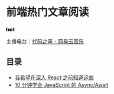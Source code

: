# 前端热门文章阅读

![](./assets/waves.gif)

主播电台：[代码之声 - 网易云音乐](http://music.163.com/#/radio/?id=350628096&userid=71823138)

## 目录

- [我希望在深入 React 之前知道这些](./articles/2017-11-01-i-wish-i-knew-these-before-diving-into-react.md)
- [10 分钟学会 JavaScript 的 Async/Await](./articles/2017-11-01-javascript-async-await-explained.md)
